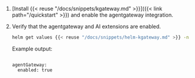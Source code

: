 1. [Install {{< reuse "/docs/snippets/kgateway.md" >}}]({{< link path="/quickstart" >}}) and enable the agentgateway integration.
2. Verify that the agentgateway and AI extensions are enabled. 
   ```sh
   helm get values {{< reuse "/docs/snippets/helm-kgateway.md" >}} -n {{< reuse "docs/snippets/namespace.md" >}} -o yaml
   ```
   
   Example output: 
   ```
   
   agentGateway:
     enabled: true
   ```